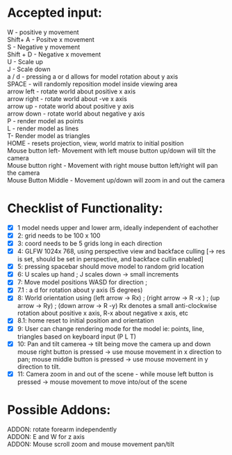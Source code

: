 # Accepted input:
 <p>W - positive y movement  <br>
 Shift+ A - Positve x movement<br>
 S - Negative y movement<br>
 Shift + D - Negative x movement<br>
 U - Scale up<br>
 J - Scale down<br>
 a / d - pressing a or d allows for model rotation about y axis<br>
 SPACE - will randomly reposition model inside viewing area<br>
 arrow left - rotate  world about positive x axis          <br>
 arrow right - rotate world about -ve x axis               <br>
 arrow up - rotate    world about positive y axis          <br>
 arrow down - rotate  world  about negative y axis         <br>
 P - render model as points                                <br>
 L - render model as lines                                 <br>
 T- Render model as triangles                              <br>
 HOME - resets projection, view, world matrix to initial position<br>
 Mouse button left- Movement with left mouse button up/down will tilt the camera<br>
 Mouse button right - Movement with right mouse button left/right will pan the camera<br>
 Mouse Button Middle - Movement up/down will zoom in and out the camera</p>

# Checklist of Functionality:
- [x] 1 model needs upper and lower arm, ideally independent of eachother
- [x] 2: grid needs to be 100 x 100
- [x] 3: coord needs to be 5 grids long in each direction
- [x] 4: GLFW 1024x 768, using perspective view and backface culling [-> res is set, should be set in perspective, and backface cullin enabled]
- [x] 5: pressing spacebar should move model  to random grid location
- [x] 6: U scales up hand ; J scales down -> small increments
- [x] 7: Move model positions WASD for direction ;
- [x] 7.1 : a d for rotation about y axis (5 degrees)
- [x] 8: World orientation using (left arrow -> Rx) ; (right arrow -> R -x ) ; (up arrow -> Ry) ; (down arrow -> R -y) 
  			Rx denotes a small anti-clockwise
  			rotation about positive x axis, R-x about negative x axis, etc
- [x] 8.1: home reset to initial position and orientation  
- [x] 9: User can change rendering mode for the model ie: points, line, triangles based on keyboard input (P L T)
- [x] 10: Pan and tilt camerea -> tilt being move the camera up and down
			mouse right button is pressed → use mouse movement in x direction to pan;
			mouse middle button is pressed → use mouse movement in y direction to tilt.
- [x] 11: Camera zoom in and out of the scene - while  mouse left button is pressed → mouse movement to move into/out of the scene

# Possible Addons:
 <p>ADDON: rotate forearm independently<br>
 ADDON: E and W for z axis<br>
 ADDON: Mouse scroll zoom and mouse movement pan/tilt</p>